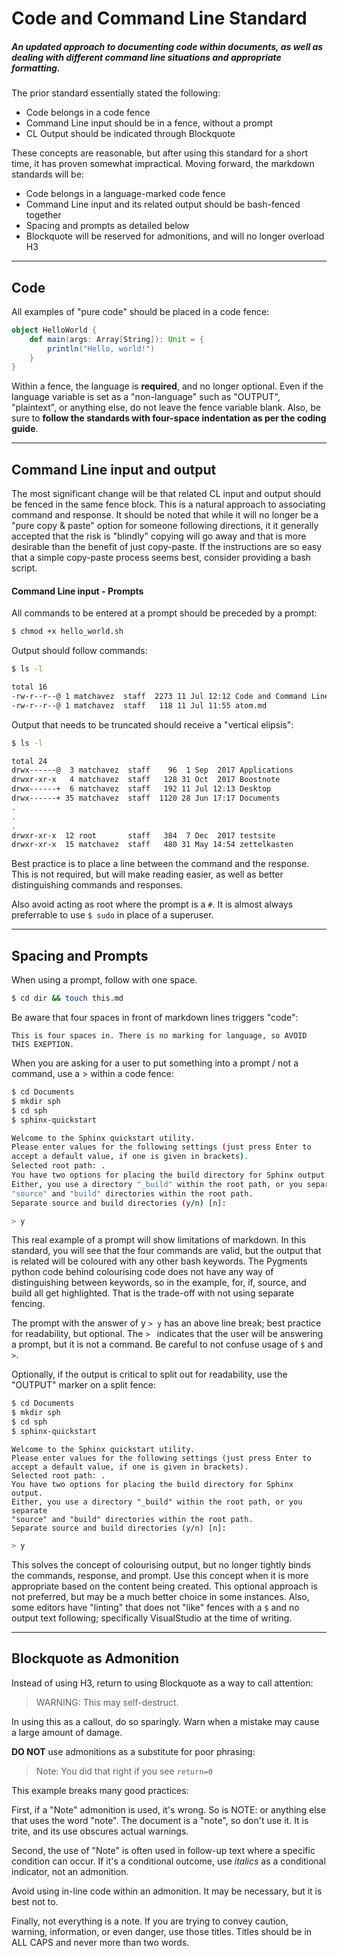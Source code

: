 # Code and Command Line Standard

##### An updated approach to documenting code within documents, as well as dealing with different command line situations and appropriate formatting.

The prior standard essentially stated the following:

- Code belongs in a code fence
- Command Line input should be in a fence, without a prompt
- CL Output should be indicated through Blockquote

These concepts are reasonable, but after using this standard for a short time, it has proven somewhat impractical. Moving forward, the markdown standards will be:

- Code belongs in a language-marked code fence
- Command Line input and its related output should be bash-fenced together
- Spacing and prompts as detailed below
- Blockquote will be reserved for admonitions, and will no longer overload H3

---



## Code

All examples of "pure code" should be placed in a code fence:

```scala
object HelloWorld {
    def main(args: Array[String]): Unit = {
        println("Hello, world!")
    }
}
```

Within a fence, the language is **required**, and no longer optional. Even if the language variable is set as a "non-language" such as "OUTPUT", "plaintext", or anything else, do not leave the fence variable blank. Also, be sure to **follow the standards with four-space indentation as per the coding guide**.

---

## Command Line input and output

The most significant change will be that related CL input and output should be fenced in the same fence block. This is a natural approach to associating command and response. It should be noted that while it will no longer be a "pure copy & paste" option for someone following directions, it it generally accepted that the risk is "blindly" copying will go away and that is more desirable than the benefit of just copy-paste. If the instructions are so easy that a simple copy-paste process seems best, consider providing a bash script.

#### Command Line input - Prompts

All commands to be entered at a prompt should be preceded by a prompt:

```sh
$ chmod +x hello_world.sh 
```
Output should follow commands:

```sh
$ ls -l

total 16
-rw-r--r--@ 1 matchavez  staff  2273 11 Jul 12:12 Code and Command Line Standard.md
-rw-r--r--@ 1 matchavez  staff   118 11 Jul 11:55 atom.md
```

Output that needs to be truncated should receive a "vertical elipsis":

```sh
$ ls -l

total 24
drwx------@  3 matchavez  staff    96  1 Sep  2017 Applications
drwxr-xr-x   4 matchavez  staff   128 31 Oct  2017 Boostnote
drwx------+  6 matchavez  staff   192 11 Jul 12:13 Desktop
drwx------+ 35 matchavez  staff  1120 28 Jun 17:17 Documents
.
.
.
drwxr-xr-x  12 root       staff   384  7 Dec  2017 testsite
drwxr-xr-x  15 matchavez  staff   480 31 May 14:54 zettelkasten
```

Best practice is to place a line between the command and the response. This is not required, but will make reading easier, as well as better distinguishing commands and responses.

Also avoid acting as root where the prompt is a `#`. It is almost always preferrable to use `$ sudo` in place of a superuser.

---

## Spacing and Prompts

When using a prompt, follow with one space.

```sh
$ cd dir && touch this.md
```

Be aware that four spaces in front of markdown lines triggers "code":

    This is four spaces in. There is no marking for language, so AVOID THIS EXEPTION.

When you are asking for a user to put something into a prompt / not a command, use a > within a code fence:

```sh
$ cd Documents
$ mkdir sph
$ cd sph
$ sphinx-quickstart

Welcome to the Sphinx quickstart utility.
Please enter values for the following settings (just press Enter to
accept a default value, if one is given in brackets).
Selected root path: .
You have two options for placing the build directory for Sphinx output.
Either, you use a directory "_build" within the root path, or you separate
"source" and "build" directories within the root path.
Separate source and build directories (y/n) [n]:

> y
```

This real example of a prompt will show limitations of markdown. In this standard, you will see that the four commands are valid, but the output that is related will be coloured with any other bash keywords. The Pygments python code behind colourising code does not have any way of distinguishing between keywords, so in the example, for, if, source, and build all get highlighted. That is the trade-off with not using separate fencing.

The prompt with the answer of y `> y` has an above line break; best practice for readability, but optional. The `> ` indicates that the user will be answering a prompt, but it is not a command. Be careful to not confuse usage of `$` and `>`.

Optionally, if the output is critical to split out for readability, use the "OUTPUT" marker on a split fence:

```sh
$ cd Documents
$ mkdir sph
$ cd sph
$ sphinx-quickstart
```
```OUTPUT
Welcome to the Sphinx quickstart utility.
Please enter values for the following settings (just press Enter to
accept a default value, if one is given in brackets).
Selected root path: .
You have two options for placing the build directory for Sphinx output.
Either, you use a directory "_build" within the root path, or you separate
"source" and "build" directories within the root path.
Separate source and build directories (y/n) [n]:
```
```sh
> y
```
This solves the concept of colourising output, but no longer tightly binds the commands, response, and prompt. Use this concept when it is more appropriate based on the content being created. This optional approach is not preferred, but may be a much better choice in some instances. Also, some editors have "linting" that does not "like" fences with a `$` and no output text following; specifically VisualStudio at the time of writing.

---

## Blockquote as Admonition

Instead of using H3, return to using Blockquote as a way to call attention:

> WARNING: This may self-destruct.

In using this as a callout, do so sparingly. Warn when a mistake may cause a large amount of damage.

**DO NOT** use admonitions as a substitute for poor phrasing:

> Note: You did that right if you see `return=0`

This example breaks many good practices:

First, if a "Note" admonition is used, it's wrong. So is NOTE: or anything else that uses the word "note". The document is a "note", so don't use it. It is trite, and its use obscures actual warnings. 

Second, the use of "Note" is often used in follow-up text where a specific condition can occur. If it's a conditional outcome, use *italics* as a conditional indicator, not an admonition.

Avoid using in-line code within an admonition. It may be necessary, but it is best not to.

Finally, not everything is a note. If you are trying to convey caution, warning, information, or even danger, use those titles. Titles should be in ALL CAPS and never more than two words.

